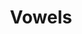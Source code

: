 ---
title: "Vowels"

categories: ['']

tags: ['Vowels']

arwords: 'الصوامت'

arexps: []

enwords: ['Vowels']

enexps: []

arlexicons: 'ص'

enlexicons: 'V'

authors: ['Ruqayya Roshdy']

translators: ['']

citations: 'مقدمة في حوسبة اللغة العربية'

sources: 'مركز الملك عبدالله بن عبدالعزيز الدولي لخدمة اللغة العربية'

slug: ""
---